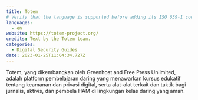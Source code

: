 ```yaml
---
title: Totem
# Verify that the language is supported before adding its ISO 639-1 code here. without the country code, i.e. ms instead of ms_MY.
languages:
  - en
website: https://totem-project.org/
credits: Text by the Totem team.
categories:
  - Digital Security Guides
date: 2023-01-25T11:04:34.727Z
---
```

Totem, yang dikembangkan oleh Greenhost and Free Press Unlimited, adalah platform pembelajaran daring yang menawarkan kursus edukatif tentang keamanan dan privasi digital, serta alat-alat terkait dan taktik bagi jurnalis, aktivis, dan pembela HAM di lingkungan kelas daring yang aman.
